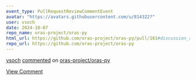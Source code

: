 ```yaml
---
event_type: PullRequestReviewCommentEvent
avatar: "https://avatars.githubusercontent.com/u/814322?"
user: vsoch
date: 2024-10-07
repo_name: oras-project/oras-py
html_url: https://github.com/oras-project/oras-py/pull/161#discussion_r1790845509
repo_url: https://github.com/oras-project/oras-py
---
```


<a href='https://github.com/vsoch' target='_blank'>vsoch</a> <a href='https://github.com/oras-project/oras-py/pull/161#discussion_r1790845509' target='_blank'>commented</a> on <a href='https://github.com/oras-project/oras-py' target='_blank'>oras-project/oras-py</a>

<a href='https://github.com/oras-project/oras-py/pull/161#discussion_r1790845509' target='_blank'>View Comment</a>